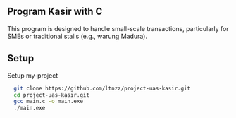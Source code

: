 ## Program Kasir with C

This program is designed to handle small-scale transactions, particularly for SMEs or traditional stalls (e.g., warung Madura).


## Setup

Setup my-project

```bash
  git clone https://github.com/ltnzz/project-uas-kasir.git
  cd project-uas-kasir.git
  gcc main.c -o main.exe
  ./main.exe
```